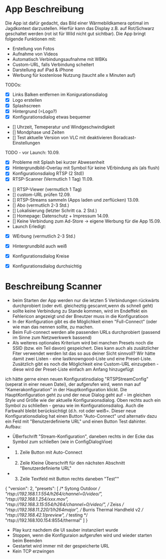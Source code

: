 # App Beschreibung
Die App ist dafür gedacht, das Bild einer Wärmebildkamera optimal im Jagdkontext darzustellen. Hierfür kann das Display z.B. auf Rot/Schwarz geschaltet werden (rot ist für Wild nicht gut sichtbar).
Die App bringt folgende Funktionen mit:
- Erstellung von Fotos
- Aufnahme von Videos
- Automatisch Verbindungsaufnahme mit WBKs
- Custom-URL, falls Verbindung scheitert
- Darstellung auf iPad & iPhone
- Werbung für kostenlose Nutzung (taucht alle x Minuten auf)

TODOs:
- [x] Links Balken entfernen im Konigurationsdialog
- [X] Logo erstellen
- [X] Splashscreen
- [x] Hintergrund (=Logo?)
- [X] Konfigurationsdialog etwas bequemer
- [] Uhrzeit, Temeperatur und Windgeschwindigkeit
- [] Mondphase und Zeiten
- [] Test aktuelle Version von VLC mit deaktivieren Boradcast-Einstellungen

TODO - vor Launch:
10.09.
- [x] Probleme mit Splash bei kurzer Abwesenheit
- [x] Hintergrundbild-Overlay mit Symbol für keine VErbindung als (als flush)
- [X] Konfigurationsdialog RTSP (2 Std))
- [x] RTSP-Scanner (Vermutlich 1 Tag)
11.09.
- [] RTSP-Viewer (vermutlich 1 Tag)
- [] custom-URL prüfen
12.09.
- [] RTSP-Streams sammeln (Apps laden und zerflücken)
13.09.
- [] Abo (vermutlich 2-3 Std.)
- [] Lokalisierung (letzter Schritt ca. 2 Std.)
- [] Homepage: Datenschutz + Impressum 
14.09.
- [] Keine Verbindung zum Ad-Store -> eigene Werbung für die App
15.09. 
- Launch
Erledigt:
- [x] WErbung (vermutlich 2-3 Std.)
- [x] Hintergrundbild auch weiß
- [x] Konfigurationsdialog Kreise
- [x] Konfigurationsdialog durchsichtig


# Beschreibung Scanner

- beim Starten der App werden nur die letzten 5 Verbindungen rückwärts durchprobiert (oder evtl. gleicheztig gescannt,wenn ds schnell geht)
- sollte keine Verbindung zu Stande kommen, wird im Endeffekt ein Fehlericon angezeigt und der Bneutzer muss in die Konfiguratioon
- In der Konfiguration gibt es die Möglichkeit einen "Full-Connect" (oder wie man das nennen sollte, zu machen.
- Beim Full-connect werden alle passenden URLs durchprobiert (passend im Sinne zum Netzwerkwerk bassend)
- Als weiteres optionales Kriterium wird bei manchen Presets noch die SSID (bzw. ein Teil davon) gespeichert. Dies kann auch als zusätzlicher Fiter verwendet werden
Ist das so aus deiner Sicht sinnvoll? Wir hätte damit zwei Listen - eine lastknowngood-Liste und eine Preset-Liste. Zusätzlich gibt es noch die Möglichkeit eine Custom-URL einzugeben - diese wird der Preset-Liste einfach am Anfang hinzugefügt



ich hätte gerne einen neuen Konfiguratinsdialog "RTSPStreamConfig" (seperat in einer neuen Datei), der aufgerufen wird, wenn man auf "Kamerakonfiguration" in der Hauptkonfiguration klickt. Die HauptKonfiguration geht zu und der neue Dialog geht auf - im gleichen Style und Größe wie der aktuelle Konfiguraionsdialog. Oben rechts auch ein Symbol zu schließen - genau wie im Konfigurationsdialog. Auch die Farbwahl bleibt berücksichtigt (d.h. rot oder weiß=. 
Dieser neue Konfigurationsdialog hat einen Button "Auto-Connect" und alternativ dazu ein Feld mit "Benutzerdefinierte URL" und einen Button Test dahinter. Aufbau: 
- ÜBerfschrift "Stream-Konfiguration", daneben rechts in der Ecke das Symbol zum schließen (wie in ConfigDialogVioe)
- 1. Zeile Button mit Auto-Connect
- 2. Zeile Kleine Überschrift für den nächsten Abschnitt "Benutzerdefinierte URL"
- 3. Zeile Textfeld mit Button rechts daneben "Test""

{
  "version": 2,
  "presets": [
    /* Sytong Outdoor */
    "rtsp://192.168.1.1:554/h264/channel=0/video/",
    "rtsp://192.168.1.254/xxx.mov",
    "rtsp://192.168.3.15:554/h264/channel=0/video/",
    /* Zeiss */
    "rtsp://192.168.11.220/1/h264major",
    /* Burris Thermal Handheld v2 */
    "rtsp://192.168.42.1/preview",
    /* testing */
    "rtsp://192.168.100.154:8554/thermal"
  ]
}
	


- Play kurz nachdem die UI sauber instanziiert wurde
- Stoppen, wenn die Konfiguraion aufgerufen wird und wieder starten beim Beenden
- Gestartet wird immer mit der gespeicherte URL
- Kein TCP erzwingen 
